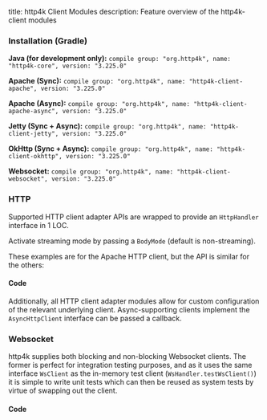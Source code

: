 title: http4k Client Modules
description: Feature overview of the http4k-client modules

### Installation (Gradle)
**Java (for development only):** ```compile group: "org.http4k", name: "http4k-core", version: "3.225.0"```

**Apache (Sync):** ```compile group: "org.http4k", name: "http4k-client-apache", version: "3.225.0"```

**Apache (Async):** ```compile group: "org.http4k", name: "http4k-client-apache-async", version: "3.225.0"```

**Jetty (Sync + Async):** ```compile group: "org.http4k", name: "http4k-client-jetty", version: "3.225.0"```

**OkHttp (Sync + Async):** ```compile group: "org.http4k", name: "http4k-client-okhttp", version: "3.225.0"```

**Websocket:** ```compile group: "org.http4k", name: "http4k-client-websocket", version: "3.225.0"```

### HTTP
Supported HTTP client adapter APIs are wrapped to provide an `HttpHandler` interface in 1 LOC.

Activate streaming mode by passing a `BodyMode` (default is non-streaming).

These examples are for the Apache HTTP client, but the API is similar for the others:

#### Code [<img class="octocat"/>](https://github.com/http4k/http4k/blob/master/src/docs/guide/modules/clients/example_http.kt)
<script src="https://gist-it.appspot.com/https://github.com/http4k/http4k/blob/master/src/docs/guide/modules/clients/example_http.kt"></script>

Additionally, all HTTP client adapter modules allow for custom configuration of the relevant underlying client. Async-supporting clients implement the `AsyncHttpClient` interface can be passed a callback.

### Websocket
http4k supplies both blocking and non-blocking Websocket clients. The former is perfect for integration testing purposes, and as it uses the same interface `WsClient` as the in-memory test client (`WsHandler.testWsClient()`) it is simple to write unit tests which can then be reused as system tests by virtue of swapping out the client.

#### Code [<img class="octocat"/>](https://github.com/http4k/http4k/blob/master/src/docs/guide/modules/clients/example_websocket.kt)
<script src="https://gist-it.appspot.com/https://github.com/http4k/http4k/blob/master/src/docs/guide/modules/clients/example_websocket.kt"></script>
